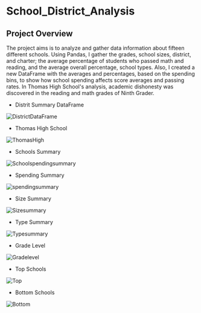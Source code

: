 # School_District_Analysis

## Project Overview 

   The project aims is to analyze and gather data information about fifteen different schools.  Using Pandas, I gather the grades, school sizes, district, and charter; the average percentage of students who passed math and reading, and the average overall percentage, school types. Also, I created a new DataFrame with the averages and percentages, based on the spending bins, to show how school spending affects score averages and passing rates. In Thomas High School's analysis, academic dishonesty was discovered in the reading and math grades of Ninth Grader.




* Distrit Summary DataFrame
 
![DistrictDataFrame](https://user-images.githubusercontent.com/58860105/133002410-3299162f-a10b-42e6-9d3e-4585d1491cd5.PNG)

* Thomas High School

![ThomasHigh](https://user-images.githubusercontent.com/58860105/133002767-7ef3cb6d-587a-4e83-92e0-ea653fc66df0.PNG)


* Schools Summary

![Schoolspendingsummary](https://user-images.githubusercontent.com/58860105/133003101-c5fc9517-4efd-45b8-ba97-2196480becba.PNG)


* Spending Summary

![spendingsummary](https://user-images.githubusercontent.com/58860105/133003324-86fbd7f8-9a3f-4736-a41d-b4c1f44b131c.PNG)


* Size Summary

![Sizesummary](https://user-images.githubusercontent.com/58860105/133003180-f4f7339f-ea0b-4b96-814f-9956d50d1a53.PNG)

* Type Summary

![Typesummary](https://user-images.githubusercontent.com/58860105/133003228-a2775c7f-c4f4-467a-877e-e1290aea8900.PNG)









* Grade Level

![Gradelevel](https://user-images.githubusercontent.com/58860105/133003266-4d1279be-1c37-4498-9cb3-60a65cf07a57.PNG)


* Top Schools

![Top](https://user-images.githubusercontent.com/58860105/133003016-faa6338d-a682-471d-b693-88d4e3f04402.PNG)


* Bottom Schools                                                     

![Bottom](https://user-images.githubusercontent.com/58860105/133003060-374fa0a1-34e7-4233-952a-abfa151d667f.PNG)


